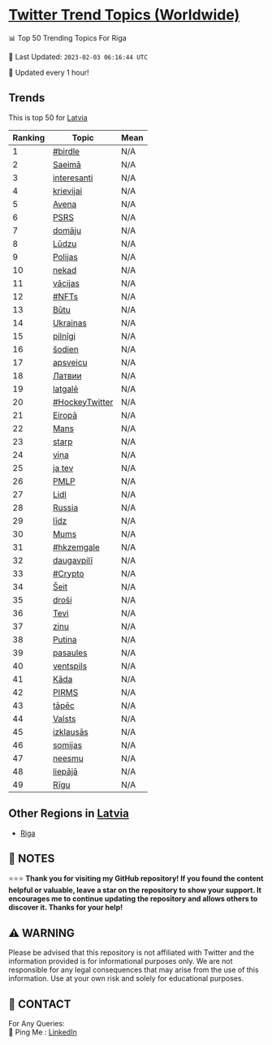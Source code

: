 [Twitter Trend Topics (Worldwide)](https://github.com/ErcinDedeoglu/Twitter-Trend-Topics)
==========


📊 Top 50 Trending Topics For Riga

📆 Last Updated: `2023-02-03 06:16:44 UTC`

🔧 Updated every 1 hour!


## Trends

This is top 50 for [Latvia](</Latvia>)

| Ranking | Topic | Mean |
| ------- | ------------ | ------------ |
| 1 | [#birdle](http://twitter.com/search?q=%23birdle) | N/A |
| 2 | [Saeimā](http://twitter.com/search?q=Saeim%c4%81) | N/A |
| 3 | [interesanti](http://twitter.com/search?q=interesanti) | N/A |
| 4 | [krievijai](http://twitter.com/search?q=krievijai) | N/A |
| 5 | [Avena](http://twitter.com/search?q=Avena) | N/A |
| 6 | [PSRS](http://twitter.com/search?q=PSRS) | N/A |
| 7 | [domāju](http://twitter.com/search?q=dom%c4%81ju) | N/A |
| 8 | [Lūdzu](http://twitter.com/search?q=L%c5%abdzu) | N/A |
| 9 | [Polijas](http://twitter.com/search?q=Polijas) | N/A |
| 10 | [nekad](http://twitter.com/search?q=nekad) | N/A |
| 11 | [vācijas](http://twitter.com/search?q=v%c4%81cijas) | N/A |
| 12 | [#NFTs](http://twitter.com/search?q=%23NFTs) | N/A |
| 13 | [Būtu](http://twitter.com/search?q=B%c5%abtu) | N/A |
| 14 | [Ukrainas](http://twitter.com/search?q=Ukrainas) | N/A |
| 15 | [pilnīgi](http://twitter.com/search?q=piln%c4%abgi) | N/A |
| 16 | [šodien](http://twitter.com/search?q=%c5%a1odien) | N/A |
| 17 | [apsveicu](http://twitter.com/search?q=apsveicu) | N/A |
| 18 | [Латвии](http://twitter.com/search?q=%d0%9b%d0%b0%d1%82%d0%b2%d0%b8%d0%b8) | N/A |
| 19 | [latgalē](http://twitter.com/search?q=latgal%c4%93) | N/A |
| 20 | [#HockeyTwitter](http://twitter.com/search?q=%23HockeyTwitter) | N/A |
| 21 | [Eiropā](http://twitter.com/search?q=Eirop%c4%81) | N/A |
| 22 | [Mans](http://twitter.com/search?q=Mans) | N/A |
| 23 | [starp](http://twitter.com/search?q=starp) | N/A |
| 24 | [viņa](http://twitter.com/search?q=vi%c5%86a) | N/A |
| 25 | [ja tev](http://twitter.com/search?q=ja+tev) | N/A |
| 26 | [PMLP](http://twitter.com/search?q=PMLP) | N/A |
| 27 | [Lidl](http://twitter.com/search?q=Lidl) | N/A |
| 28 | [Russia](http://twitter.com/search?q=Russia) | N/A |
| 29 | [līdz](http://twitter.com/search?q=l%c4%abdz) | N/A |
| 30 | [Mums](http://twitter.com/search?q=Mums) | N/A |
| 31 | [#hkzemgale](http://twitter.com/search?q=%23hkzemgale) | N/A |
| 32 | [daugavpilī](http://twitter.com/search?q=daugavpil%c4%ab) | N/A |
| 33 | [#Crypto](http://twitter.com/search?q=%23Crypto) | N/A |
| 34 | [Šeit](http://twitter.com/search?q=%c5%a0eit) | N/A |
| 35 | [droši](http://twitter.com/search?q=dro%c5%a1i) | N/A |
| 36 | [Tevi](http://twitter.com/search?q=Tevi) | N/A |
| 37 | [zinu](http://twitter.com/search?q=zinu) | N/A |
| 38 | [Putina](http://twitter.com/search?q=Putina) | N/A |
| 39 | [pasaules](http://twitter.com/search?q=pasaules) | N/A |
| 40 | [ventspils](http://twitter.com/search?q=ventspils) | N/A |
| 41 | [Kāda](http://twitter.com/search?q=K%c4%81da) | N/A |
| 42 | [PIRMS](http://twitter.com/search?q=PIRMS) | N/A |
| 43 | [tāpēc](http://twitter.com/search?q=t%c4%81p%c4%93c) | N/A |
| 44 | [Valsts](http://twitter.com/search?q=Valsts) | N/A |
| 45 | [izklausās](http://twitter.com/search?q=izklaus%c4%81s) | N/A |
| 46 | [somijas](http://twitter.com/search?q=somijas) | N/A |
| 47 | [neesmu](http://twitter.com/search?q=neesmu) | N/A |
| 48 | [liepājā](http://twitter.com/search?q=liep%c4%81j%c4%81) | N/A |
| 49 | [Rīgu](http://twitter.com/search?q=R%c4%abgu) | N/A |



## Other Regions in [Latvia](</Latvia>)

* [Riga](</Latvia/Riga.md>)



## 📝 NOTES

⭐⭐⭐ **Thank you for visiting my GitHub repository! If you found the content helpful or valuable, leave a star on the repository to show your support. It encourages me to continue updating the repository and allows others to discover it. Thanks for your help!**


## ⚠️ WARNING

Please be advised that this repository is not affiliated with Twitter and the information provided is for informational purposes only. We are not responsible for any legal consequences that may arise from the use of this information. Use at your own risk and solely for educational purposes.


## 📨 CONTACT

 For Any Queries:  
            🏓 Ping Me : [LinkedIn](https://www.linkedin.com/in/ercindedeoglu/)
